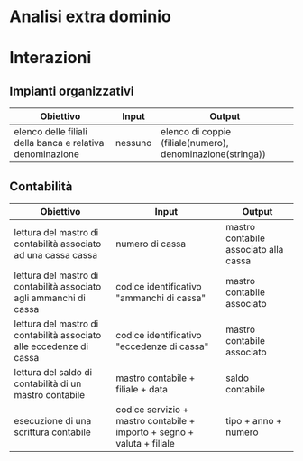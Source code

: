 # Analisi extra dominio

# Interazioni
## Impianti organizzativi
|**Obiettivo**|**Input**|**Output**|
|---|---|---|
|elenco delle filiali della banca e relativa denominazione|nessuno|elenco di coppie (filiale(numero), denominazione(stringa))|

## Contabilità
|**Obiettivo**|**Input**|**Output**|
|---|---|---|
|lettura del mastro di contabilità associato ad una cassa cassa|numero di cassa|mastro contabile associato alla cassa|
|lettura del mastro di contabilità associato agli ammanchi di cassa|codice identificativo "ammanchi di cassa"|mastro contabile associato |
|lettura del mastro di contabilità associato alle eccedenze di cassa|codice identificativo "eccedenze di cassa"|mastro contabile associato |
|lettura del saldo di contabilità di un mastro contabile|mastro contabile + filiale + data|saldo contabile|
|esecuzione di una scrittura contabile|codice servizio + mastro contabile + importo + segno + valuta + filiale|tipo + anno + numero|


